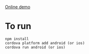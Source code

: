[Online demo](https://appetize.io/embed/8r3vdutxrumpm7ky797qc0tfq8?device=nexus5&scale=75&orientation=portrait&osVersion=7.0)

# To run


```
npm install
cordova platform add android (or ios)
cordova run android (or ios)
```




